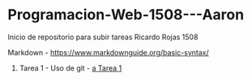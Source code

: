 # Programacion-Web-1508---Aaron

Inicio de repositorio para subir tareas Ricardo Rojas 1508

Markdown - https://www.markdownguide.org/basic-syntax/

1.  Tarea 1 - Uso de git  -   [a Tarea 1]( https://faylevin.github.io/Programacion-Web-1508---Aaron/Tarea_Uso_de_Git/)  
